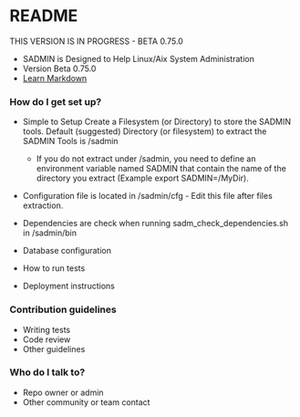 # README #
THIS VERSION IS IN PROGRESS - BETA 0.75.0 

* SADMIN is Designed to Help Linux/Aix System Administration
* Version Beta 0.75.0 
* [Learn Markdown](https://bitbucket.org/tutorials/markdowndemo)

### How do I get set up? ###

* Simple to Setup 
  Create a Filesystem (or Directory) to store the SADMIN tools.
  Default (suggested) Directory (or filesystem) to extract the SADMIN Tools is /sadmin 
    - If you do not extract under /sadmin, you need to define an environment variable named SADMIN
      that contain the name of the directory you extract (Example export SADMIN=/MyDir).
  
* Configuration file is located in /sadmin/cfg - Edit this file after files extraction.
* Dependencies are check when running sadm_check_dependencies.sh in /sadmin/bin
* Database configuration
* How to run tests
* Deployment instructions

### Contribution guidelines ###

* Writing tests
* Code review
* Other guidelines

### Who do I talk to? ###

* Repo owner or admin
* Other community or team contact
